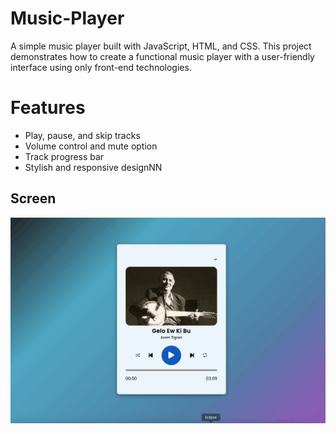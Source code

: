 # Music-Player

A simple music player built with JavaScript, HTML, and CSS. This project demonstrates how to create a functional music player with a user-friendly interface using only front-end technologies.

# Features
- Play, pause, and skip tracks
- Volume control and mute option
- Track progress bar
- Stylish and responsive designNN

<h2>Screen </h2>

![](Gif.gif)
